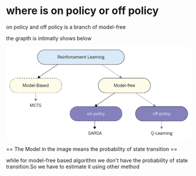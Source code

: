 # where is on policy or off policy

on policy and off policy is a branch of model-free

the grapth is intimatly shows below

![img](./Tree.png)

== The Model in the image means the probability of state transition ==

while for model-free based algorithm we don't have the probability of state transition.So we have to estimate it using other method

# 
